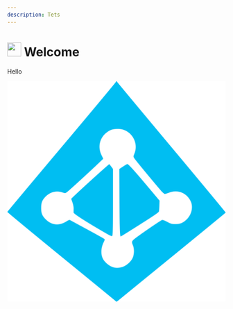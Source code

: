```yaml
---
description: Tets
---
```


# <img src="https://d1nhio0ox7pgb.cloudfront.net/_img/o_collection_png/green_dark_grey/512x512/plain/box_out.png" width="32" height=32 /> Welcome

Hello

![](.gitbook/assets/azure-active-directory.svg)
